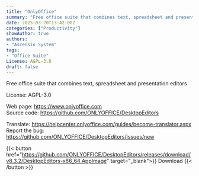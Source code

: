 ```yaml
---
title: "OnlyOffice"
summary: "Free office suite that combines text, spreadsheet and presentation editors"
date: 2025-03-20T13:42:00Z
categories: ["Productivity"]
showAuthor: true
authors:
- "Ascensio System"
tags: 
- "Office Suite"
License: AGPL-3.0
draft: false
---
```


Free office suite that combines text, spreadsheet and presentation editors

License: AGPL-3.0

Web page: <https://www.onlyoffice.com>  
Source code: <https://github.com/ONLYOFFICE/DesktopEditors>

Translate: <https://helpcenter.onlyoffice.com/guides/become-translator.aspx>  
Report the bug: <https://github.com/ONLYOFFICE/DesktopEditors/issues/new>  

{{< button href="https://github.com/ONLYOFFICE/DesktopEditors/releases/download/v8.3.2/DesktopEditors-x86_64.AppImage" target="_blank">}}
Download
{{< /button >}}